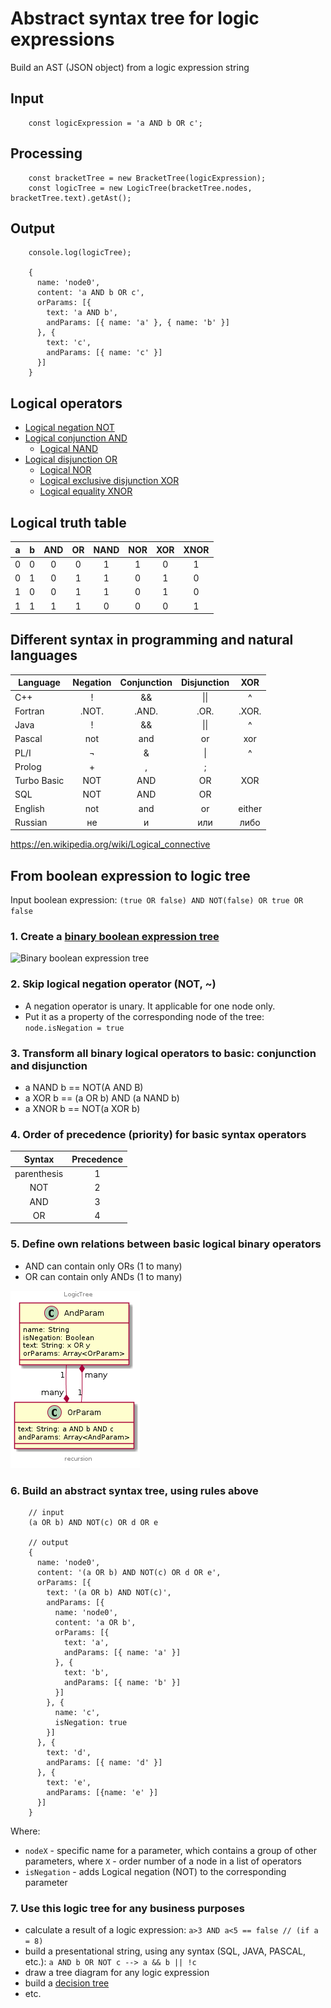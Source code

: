#  Abstract syntax tree for logic expressions

Build an AST (JSON object) from a logic expression string

## Input

```
    const logicExpression = 'a AND b OR c';
```

## Processing

```
    const bracketTree = new BracketTree(logicExpression);
    const logicTree = new LogicTree(bracketTree.nodes, bracketTree.text).getAst();
```

## Output

```
    console.log(logicTree);
    
    {
      name: 'node0',
      content: 'a AND b OR c',
      orParams: [{
        text: 'a AND b',
        andParams: [{ name: 'a' }, { name: 'b' }]
      }, {
        text: 'c',
        andParams: [{ name: 'c' }]
      }]
    }
```


## Logical operators

- [Logical negation NOT](https://en.wikipedia.org/wiki/Negation)
- [Logical conjunction AND](https://en.wikipedia.org/wiki/Logical_conjunction)
  - [Logical NAND](https://en.wikipedia.org/wiki/Sheffer_stroke)
- [Logical disjunction OR](https://en.wikipedia.org/wiki/Logical_disjunction)
  - [Logical NOR](https://en.wikipedia.org/wiki/Logical_NOR)
  - [Logical exclusive disjunction XOR](https://en.wikipedia.org/wiki/Exclusive_or)
  - [Logical equality XNOR](https://en.wikipedia.org/wiki/Logical_equality)

## Logical truth table

| a | b | AND | OR  | NAND| NOR | XOR | XNOR|
|---|---|:---:|:---:|:---:|:---:|:---:|:---:|
| 0 | 0 |  0  |  0  |  1  |  1  |  0  |  1  |
| 0 | 1 |  0  |  1  |  1  |  0  |  1  |  0  |
| 1 | 0 |  0  |  1  |  1  |  0  |  1  |  0  |
| 1 | 1 |  1  |  1  |  0  |  0  |  0  |  1  |

## Different syntax in programming and natural languages

| Language| Negation | Conjunction | Disjunction | XOR |
|---------|:--------:|:-----------:|:-----------:|:---:|
| C++     |  !       | &&          | \|\|        | ^   |
| Fortran | .NOT.    | .AND.       | .OR.        |.XOR.|
| Java    | !        | &&          |  \|\|       | ^   |
| Pascal  | not      | and         | or          | xor |
| PL/I    | ¬        | &           | \|          | ^   |
| Prolog  |  \+      | ,           | ;           |     |
| Turbo Basic | NOT  | AND         | OR          | XOR |
| SQL     | NOT      | AND         | OR          |     |
| English | not      | and         | or          | either |
| Russian | не       |  и          | или         | либо|

https://en.wikipedia.org/wiki/Logical_connective

## From boolean expression to logic tree

Input boolean expression: `(true OR false) AND NOT(false) OR true OR false`

### 1. Create a [binary boolean expression tree](https://en.wikipedia.org/wiki/Binary_expression_tree)

![Binary boolean expression tree](https://upload.wikimedia.org/wikipedia/commons/a/a1/Exp-tree-ex-13.svg)

### 2. Skip logical negation operator (NOT, ~)

- A negation operator is unary. It applicable for one node only.
- Put it as a property of the corresponding node of the tree: `node.isNegation = true`

### 3. Transform all binary logical operators to basic: conjunction and disjunction

- a NAND b == NOT(A AND B)
- a XOR b  == (a OR b) AND (a NAND b)
- a XNOR b == NOT(a XOR b)


### 4. Order of precedence (priority) for basic syntax operators

|   Syntax  | Precedence |
|:---------:|:----------:|
|parenthesis|      1     |
|     NOT   |      2     |
|     AND   |      3     |
|     OR    |      4     |


### 5. Define own relations between basic logical binary operators

- AND can contain only ORs (1 to many)
- OR can contain only ANDs (1 to many)

![Logic tree relationship](./docs/and-or.png)


### 6. Build an abstract syntax tree, using rules above

```
    // input
    (a OR b) AND NOT(c) OR d OR e

    // output
    {
      name: 'node0',
      content: '(a OR b) AND NOT(c) OR d OR e',
      orParams: [{
        text: '(a OR b) AND NOT(c)',
        andParams: [{
          name: 'node0',
          content: 'a OR b',
          orParams: [{
            text: 'a',
            andParams: [{ name: 'a' }]
          }, {
            text: 'b',
            andParams: [{ name: 'b' }]
          }]
        }, {
          name: 'c',
          isNegation: true
        }]
      }, {
        text: 'd',
        andParams: [{ name: 'd' }]
      }, {
        text: 'e',
        andParams: [{name: 'e' }]
      }]
    }
```

Where:

- `nodeX` - specific name for a parameter, which contains a group of other parameters, where `X` - order number of a node in a list of operators
- `isNegation` - adds Logical negation (NOT) to the corresponding parameter

### 7. Use this logic tree for any business purposes

- calculate a result of a logic expression: `a>3 AND a<5 == false // (if a = 8)`
- build a presentational string, using any syntax (SQL, JAVA, PASCAL, etc.): `a AND b OR NOT c --> a && b || !c`
- draw a tree diagram for any logic expression
- build a [decision tree](https://en.wikipedia.org/wiki/Decision_tree)
- etc.
